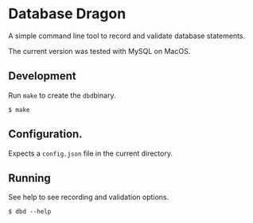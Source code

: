 # Database Dragon

A simple command line tool to record and validate database statements.

The current version was tested with MySQL on MacOS.

## Development

Run `make` to create the `dbd`binary.

```
$ make 
```

## Configuration.

Expects a `config.json` file in the current directory.

## Running

See help to see recording and validation options.

```
$ dbd --help
```